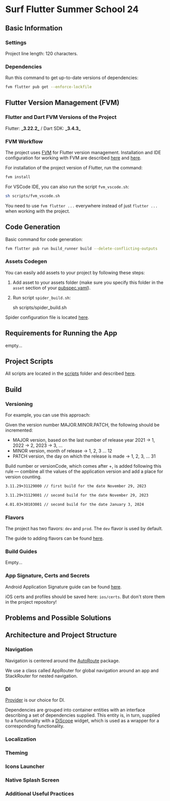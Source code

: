 # Surf Flutter Summer School 24

## Basic Information

### Settings

Project line length: 120 characters.

### Dependencies

Run this command to get up-to-date versions of dependencies:

```bash
fvm flutter pub get --enforce-lockfile
```

## Flutter Version Management (FVM)

### Flutter and Dart FVM Versions of the Project

Flutter: **\_3.22.2\_** / Dart SDK: **\_3.4.3\_**

### FVM Workflow

The project uses [FVM](https://fvm.app/) for Flutter version management. Installation and IDE configuration for working with FVM are described [here](https://fvm.app/docs/getting_started/installation/) and [here](https://fvm.app/docs/getting_started/configuration/).

For installation of the project version of Flutter, run the command:

```bash
fvm install
```

For VSCode IDE, you can also run the script `fvm_vscode.sh`:

```bash
sh scripts/fvm_vscode.sh
```

You need to use `fvm flutter ...` everywhere instead of just `flutter ...` when working with the project.

## Code Generation

Basic command for code generation:

```bash
fvm flutter pub run build_runner build --delete-conflicting-outputs
```

### Assets Codegen

You can easily add assets to your project by following these steps:

1. Add asset to your assets folder (make sure you specify this folder in the `asset` section of your [pubspec.yaml](pubspec.yaml)).
2. Run script `spider_build.sh`:

    sh scripts/spider_build.sh

Spider configuration file is located [here](spider.yaml).

## Requirements for Running the App

empty...

## Project Scripts

All scripts are located in the [scripts](scripts) folder and described [here](docs/scripts.md).

## Build

### Versioning

For example, you can use this approach:

Given the version number MAJOR.MINOR.PATCH, the following should be incremented:

* MAJOR version, based on the last number of release year 2021 -> 1, 2022 -> 2, 2023 -> 3, ...
* MINOR version, month of release -> 1, 2, 3 ... 12
* PATCH version, the day on which the release is made -> 1, 2, 3, ... 31

Build number or versionCode, which comes after +, is added following this rule — combine all the values of the application version and add a place for version counting.

```bash
3.11.29+31129000 // first build for the date November 29, 2023

3.11.29+31129001 // second build for the date November 29, 2023

4.01.03+30103001 // second build for the date January 3, 2024
```

### Flavors

The project has two flavors: `dev` and `prod`. The `dev` flavor is used by default.

The guide to adding flavors can be found [here](docs/flavors.md).

### Build Guides

Empty...

### App Signature, Certs and Secrets

Android Application Signature guide can be found [here](docs/sign_app_rules_android.md).

iOS certs and profiles should be saved here: `ios/certs`. But don't store them in the project repository!

## Problems and Possible Solutions

## Architecture and Project Structure

### Navigation

Navigation is centered around the [AutoRoute](https://pub.dev/packages/auto_route) package.

We use a class called AppRouter for global navigation around an app and StackRouter for nested navigation.

### DI

[Provider](https://pub.dev/packages/provider) is our choice for DI.

Dependencies are grouped into container entities with an interface describing a set of dependencies supplied. This entity is, in turn, supplied to a functionality with a [DiScope](./lib/features/common/widgets/di_scope/di_scope.dart) widget, which is used as a wrapper for a corresponding functionality.

### Localization

### Theming

### Icons Launcher

### Native Splash Screen

### Additional Useful Practices
